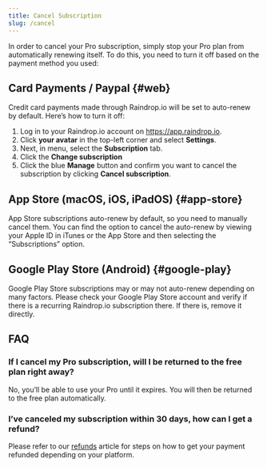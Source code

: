 ```yaml
---
title: Cancel Subscription
slug: /cancel
---
```


In order to cancel your Pro subscription, simply stop your Pro plan from automatically renewing itself.
To do this, you need to turn it off based on the payment method you used:

## Card Payments / Paypal {#web}

Credit card payments made through Raindrop.io will be set to auto-renew by default. Here’s how to turn it off:

1. Log in to your Raindrop.io account on https://app.raindrop.io.
2. Click **your avatar** in the top-left corner and select **Settings**.
3. Next, in menu, select the **Subscription** tab.
4. Click the **Change subscription**
5. Click the blue **Manage** button and confirm you want to cancel the subscription by clicking **Cancel subscription**.

## App Store (macOS, iOS, iPadOS) {#app-store}

App Store subscriptions auto-renew by default, so you need to manually cancel them. You can find the option to cancel the auto-renew by viewing your Apple ID in iTunes or the App Store and then selecting the “Subscriptions” option.

## Google Play Store (Android) {#google-play}

Google Play Store subscriptions may or may not auto-renew depending on many factors. Please check your Google Play Store account and verify if there is a recurring Raindrop.io subscription there. If there is, remove it directly.

## FAQ

### If I cancel my Pro subscription, will I be returned to the free plan right away?

No, you’ll be able to use your Pro until it expires. You will then be returned to the free plan automatically.

### I’ve canceled my subscription within 30 days, how can I get a refund?

Please refer to our [refunds](./refund.md) article for steps on how to get your payment refunded depending on your platform.
